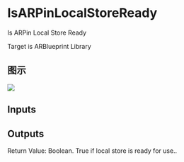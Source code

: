 # IsARPinLocalStoreReady

Is ARPin Local Store Ready

Target is ARBlueprint Library

## 图示

![]($-20221218-17560959.png)

## Inputs

## Outputs

Return Value: Boolean. True if local store is ready for use..

